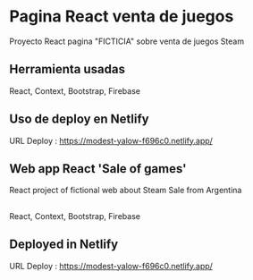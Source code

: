 # Pagina React venta de juegos

Proyecto React pagina "FICTICIA" sobre venta de juegos Steam

## Herramienta usadas

React, Context, Bootstrap, Firebase
## Uso de deploy en Netlify

URL Deploy : https://modest-yalow-f696c0.netlify.app/


## Web app React 'Sale of games'

React project of fictional web about Steam Sale from Argentina

##

React, Context, Bootstrap, Firebase

## Deployed in Netlify

URL Deploy : https://modest-yalow-f696c0.netlify.app/
